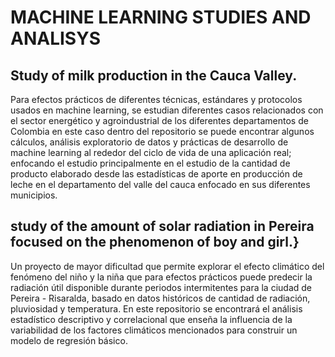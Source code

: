 # MACHINE LEARNING STUDIES AND ANALISYS
## Study of milk production in the Cauca Valley.
<div style="justify-content:center;">Para efectos prácticos de diferentes técnicas, estándares y protocolos usados en machine learning, se estudian diferentes casos relacionados con el sector energético y agroindustrial de los diferentes departamentos de Colombia
en este caso dentro del repositorio se puede encontrar algunos cálculos, análisis exploratorio de datos y prácticas de desarrollo de machine learning al rededor del ciclo de vida de una aplicación real; enfocando el estudio 
principalmente en el estudio de la cantidad de producto elaborado desde las estadísticas de aporte en producción de leche en el departamento del valle del cauca enfocado en sus diferentes municipios.
</div>

## study of the amount of solar radiation in Pereira focused on the phenomenon of boy and girl.}

<div style="justify-content:center;">Un proyecto de mayor dificultad que permite explorar el efecto climático del fenómeno del niño y la niña que para efectos prácticos puede predecir la radiación útil disponible durante periodos intermitentes para la ciudad de Pereira - Risaralda,
basado en datos históricos de cantidad de radiación, pluviosidad y temperatura. En este repositorio se encontrará el análisis estadístico descriptivo y correlacional que enseña la influencia de la variabilidad de los factores climáticos mencionados para construir un modelo de regresión básico.
</div>


